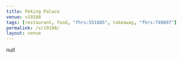 ```yaml
---
title: Peking Palace
venue: v19108
tags: [restaurant, food, "fhrs:551805", takeaway, "fhrs:749897"]
permalink: /v/19108/
layout: venue
---
```

null